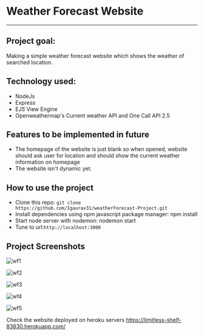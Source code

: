 # Weather Forecast Website

* * *

## Project goal:
Making a simple weather forecast website which shows the weather of searched location.

## Technology used:
* NodeJs
* Express
* EJS View Engine
* Openweathermap's Current weather API and One Call API 2.5

## Features to be implemented in future
* The homepage of the website is just blank so when opened, website should ask user for location and should show the current weather information on homepage
* The website isn't dynamic yet.

## How to use the project
* Clone this repo: ```git clone https://github.com/Igaurav31/weatherForecast-Project.git```
* Install dependencies using npm javascript package manager: npm install
* Start node server with nodemon: nodemon start
* Tune to url:``` http://localhost:3000 ```

## Project Screenshots
![wf1](https://user-images.githubusercontent.com/91722477/177748216-4ce07b0c-74c8-4bf3-8bef-a9be3ff92e14.png)

![wf2](https://user-images.githubusercontent.com/91722477/177748245-cc21093a-cfce-426f-b8a9-3149cf7f54a4.png)

![wf3](https://user-images.githubusercontent.com/91722477/177748248-2e7b17d1-37eb-42b9-8930-27f2f99b74c3.png)

![wf4](https://user-images.githubusercontent.com/91722477/177748594-2fc3936b-e1e6-4ac6-9335-5943f4bfce7b.png)

![wf5](https://user-images.githubusercontent.com/91722477/177748626-e0ce53fc-fb50-4929-b5bf-4d9bddef0713.png)

Check the website deployed on heroku servers https://limitless-shelf-83830.herokuapp.com/
